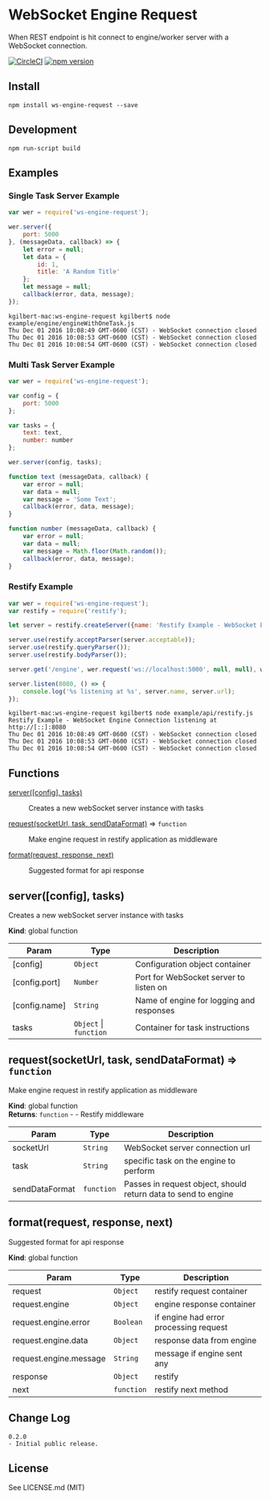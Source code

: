 # WebSocket Engine Request

When REST endpoint is hit connect to engine/worker server with a WebSocket connection.

[![CircleCI](https://circleci.com/gh/kgi-corporation/node-ws-engine-request.svg?style=shield)](https://circleci.com/gh/kgi-corporation/node-ws-engine-request)
[![npm version](https://badge.fury.io/js/ws-engine-request.svg)](https://badge.fury.io/js/ws-engine-request)

## Install

```
npm install ws-engine-request --save
```

## Development

```
npm run-script build
```

## Examples

### Single Task Server Example

```javascript
var wer = require('ws-engine-request');

wer.server({
    port: 5000
}, (messageData, callback) => {
    let error = null;
    let data = {
        id: 1,
        title: 'A Random Title'
    };
    let message = null;
    callback(error, data, message);
});
```

```
kgilbert-mac:ws-engine-request kgilbert$ node example/engine/engineWithOneTask.js 
Thu Dec 01 2016 10:08:49 GMT-0600 (CST) - WebSocket connection closed
Thu Dec 01 2016 10:08:53 GMT-0600 (CST) - WebSocket connection closed
Thu Dec 01 2016 10:08:54 GMT-0600 (CST) - WebSocket connection closed
```

### Multi Task Server Example

```javascript
var wer = require('ws-engine-request');

var config = {
    port: 5000
};

var tasks = {
    text: text,
    number: number
};

wer.server(config, tasks);

function text (messageData, callback) {
    var error = null;
    var data = null;
    var message = 'Some Text';
    callback(error, data, message);
}

function number (messageData, callback) {
    var error = null;
    var data = null;
    var message = Math.floor(Math.random());
    callback(error, data, message);
}

```

### Restify Example

```javascript
var wer = require('ws-engine-request');
var restify = require('restify');

let server = restify.createServer({name: 'Restify Example - WebSocket Engine Connection'});

server.use(restify.acceptParser(server.acceptable));
server.use(restify.queryParser());
server.use(restify.bodyParser());

server.get('/engine', wer.request('ws://localhost:5000', null, null), wer.format);

server.listen(8080, () => {
    console.log('%s listening at %s', server.name, server.url);
});
```

```
kgilbert-mac:ws-engine-request kgilbert$ node example/api/restify.js 
Restify Example - WebSocket Engine Connection listening at http://[::]:8080
Thu Dec 01 2016 10:08:49 GMT-0600 (CST) - WebSocket connection closed
Thu Dec 01 2016 10:08:53 GMT-0600 (CST) - WebSocket connection closed
Thu Dec 01 2016 10:08:54 GMT-0600 (CST) - WebSocket connection closed
```

## Functions

<dl>
<dt><a href="#server">server([config], tasks)</a></dt>
<dd><p>Creates a new webSocket server instance with tasks</p>
</dd>
<dt><a href="#request">request(socketUrl, task, sendDataFormat)</a> ⇒ <code>function</code></dt>
<dd><p>Make engine request in restify application as middleware</p>
</dd>
<dt><a href="#format">format(request, response, next)</a></dt>
<dd><p>Suggested format for api response</p>
</dd>
</dl>

<a name="server"></a>

## server([config], tasks)
Creates a new webSocket server instance with tasks

**Kind**: global function  

| Param | Type | Description |
| --- | --- | --- |
| [config] | <code>Object</code> | Configuration object container |
| [config.port] | <code>Number</code> | Port for WebSocket server to listen on |
| [config.name] | <code>String</code> | Name of engine for logging and responses |
| tasks | <code>Object</code> &#124; <code>function</code> | Container for task instructions |

<a name="request"></a>

## request(socketUrl, task, sendDataFormat) ⇒ <code>function</code>
Make engine request in restify application as middleware

**Kind**: global function  
**Returns**: <code>function</code> - - Restify middleware  

| Param | Type | Description |
| --- | --- | --- |
| socketUrl | <code>String</code> | WebSocket server connection url |
| task | <code>String</code> | specific task on the engine to perform |
| sendDataFormat | <code>function</code> | Passes in request object, should return data to send to engine |

<a name="format"></a>

## format(request, response, next)
Suggested format for api response

**Kind**: global function  

| Param | Type | Description |
| --- | --- | --- |
| request | <code>Object</code> | restify request container |
| request.engine | <code>Object</code> | engine response container |
| request.engine.error | <code>Boolean</code> | if engine had error processing request |
| request.engine.data | <code>Object</code> | response data from engine |
| request.engine.message | <code>String</code> | message if engine sent any |
| response | <code>Object</code> | restify |
| next | <code>function</code> | restify next method |


## Change Log

```
0.2.0
- Initial public release.
```

## License

See LICENSE.md (MIT)
